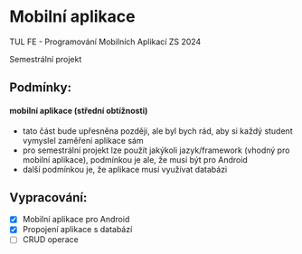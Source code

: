 # Mobilní aplikace
TUL FE - Programování Mobilních Aplikací ZS 2024

Semestrální projekt

## Podmínky:
#### mobilní aplikace (střední obtížnosti)
- tato část bude upřesněna později, ale byl bych rád, aby si každý student vymyslel zaměření aplikace sám
- pro semestrální projekt lze použít jakýkoli jazyk/framework (vhodný pro mobilní aplikace), podmínkou je ale, že musí být pro Android 
- další podmínkou je, že aplikace musí využívat databázi

## Vypracování:
- [x] Mobilní aplikace pro Android
- [x] Propojení aplikace s databází
- [ ] CRUD operace
